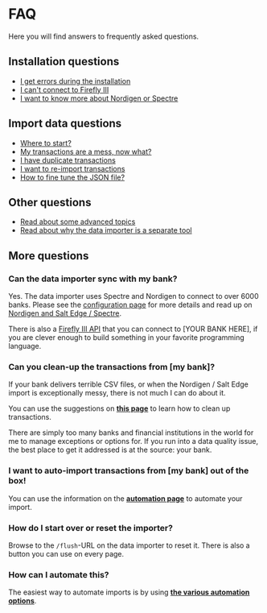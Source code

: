 # FAQ

Here you will find answers to frequently asked questions.

## Installation questions

- [I get errors during the installation](installation-errors.md)
- [I can't connect to Firefly III](connection-errors.md)
- [I want to know more about Nordigen or Spectre](spectre-and-nordigen.md)

## Import data questions

- [Where to start?](where-to-start.md)
- [My transactions are a mess, now what?](messy-transactions.md)
- [I have duplicate transactions](duplicates.md)
- [I want to re-import transactions](re-import.md)
- [How to fine tune the JSON file?](json.md)

## Other questions

- [Read about some advanced topics](../advanced/index.md)
- [Read about why the data importer is a separate tool](../more-information/separate-tool.md)

## More questions

### Can the data importer sync with my bank?

Yes. The data importer uses Spectre and Nordigen to connect to over 6000 banks. Please see the [configuration page](../installation/configuration.md) for more details and read up on [Nordigen and Salt Edge / Spectre](spectre-and-nordigen.md).

There is also a [Firefly III API](../../firefly-iii/index.md) that you can connect to \[YOUR BANK HERE\], if you are clever enough to build something in your favorite programming language.

### Can you clean-up the transactions from \[my bank\]?

If your bank delivers terrible CSV files, or when the Nordigen / Salt Edge import is exceptionally messy, there is not much I can do about it.

You can use the suggestions on **[this page](messy-transactions.md)** to learn how to clean up transactions.

There are simply too many banks and financial institutions in the world for me to manage exceptions or options for. If you run into a data quality issue, the best place to get it addressed is at the source: your bank.

### I want to auto-import transactions from \[my bank\] out of the box!

You can use the information on the **[automation page](../advanced/automation.md)** to automate your import.

### How do I start over or reset the importer?

Browse to the `/flush`-URL on the data importer to reset it. There is also a button you can use on every page.

### How can I automate this?

The easiest way to automate imports is by using **[the various automation options](../advanced/automation.md)**.

